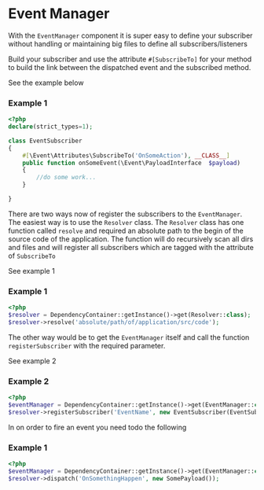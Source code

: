 # Event Manager

With the `EventManager` component it is super easy to define your subscriber without handling or maintaining big files to define all subscribers/listeners

Build your subscriber and use the attribute `#[SubscribeTo]` for your method to build the link between the dispatched event and the subscribed method.

See the example below

### Example 1

```php
<?php
declare(strict_types=1);

class EventSubscriber 
{
    #[\Event\Attributes\SubscribeTo('OnSomeAction'), __CLASS__]
    public function onSomeEvent(\Event\PayloadInterface  $payload)
    {
        //do some work...
    }

}
```

There are two ways now of register the subscribers to the `EventManager`. The easiest way is to use the `Resolver` class. The `Resolver` class has one function called `resolve` and required an absolute path to the begin of the source code of the application. The function will do recursively scan all dirs and files and will register all subscribers which are tagged with the attribute of `SubscribeTo` 

See example 1

### Example 1

```php
<?php
$resolver = DependencyContainer::getInstance()->get(Resolver::class);
$resolver->resolve('absolute/path/of/application/src/code');
```

The other way would be to get the `EventManager` itself and call the function `registerSubscriber` with the required parameter. 

See example 2

### Example 2

```php
<?php
$eventManager = DependencyContainer::getInstance()->get(EventManager::class);
$resolver->registerSubscriber('EventName', new EventSubscriber(EventSubscriber::class, 'onSomeEvent'));
```

In on order to fire an event you need todo the following

### Example 1

```php
<?php
$eventManager = DependencyContainer::getInstance()->get(EventManager::class);
$resolver->dispatch('OnSomethingHappen', new SomePayload());
```
